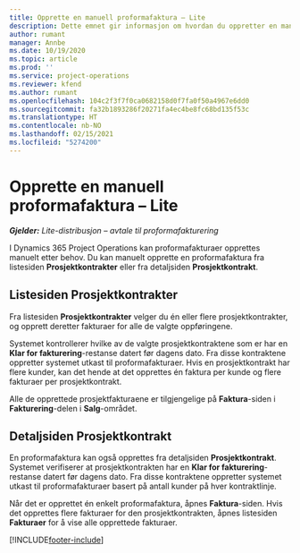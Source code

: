 ```yaml
---
title: Opprette en manuell proformafaktura – Lite
description: Dette emnet gir informasjon om hvordan du oppretter en manuell proformafaktura i Project Operations.
author: rumant
manager: Annbe
ms.date: 10/19/2020
ms.topic: article
ms.prod: ''
ms.service: project-operations
ms.reviewer: kfend
ms.author: rumant
ms.openlocfilehash: 104c2f3f7f0ca0682158d0f7fa0f50a4967e6dd0
ms.sourcegitcommit: fa32b1893286f20271fa4ec4be8fc68bd135f53c
ms.translationtype: HT
ms.contentlocale: nb-NO
ms.lasthandoff: 02/15/2021
ms.locfileid: "5274200"
---
```

# <a name="create-a-manual-proforma-invoice---lite"></a>Opprette en manuell proformafaktura – Lite

_**Gjelder:** Lite-distribusjon – avtale til proformafakturering_

I Dynamics 365 Project Operations kan proformafakturaer opprettes manuelt etter behov. Du kan manuelt opprette en proformafaktura fra listesiden **Prosjektkontrakter** eller fra detaljsiden **Prosjektkontrakt**.

##  <a name="project-contracts-list-page"></a>Listesiden Prosjektkontrakter

Fra listesiden **Prosjektkontrakter** velger du én eller flere prosjektkontrakter, og opprett deretter fakturaer for alle de valgte oppføringene.

Systemet kontrollerer hvilke av de valgte prosjektkontraktene som er har en **Klar for fakturering**-restanse datert før dagens dato. Fra disse kontraktene oppretter systemet utkast til proformafakturaer. Hvis en prosjektkontrakt har flere kunder, kan det hende at det opprettes én faktura per kunde og flere fakturaer per prosjektkontrakt.

Alle de opprettede prosjektfakturaene er tilgjengelige på **Faktura**-siden i **Fakturering**-delen i **Salg**-området.

## <a name="project-contract-details-page"></a>Detaljsiden Prosjektkontrakt

En proformafaktura kan også opprettes fra detaljsiden **Prosjektkontrakt**. Systemet verifiserer at prosjektkontrakten har en **Klar for fakturering**-restanse datert før dagens dato. Fra disse kontraktene oppretter systemet utkast til proformafakturaer basert på antall kunder på hver kontraktlinje.

Når det er opprettet én enkelt proformafaktura, åpnes **Faktura**-siden. Hvis det opprettes flere fakturaer for den prosjektkontrakten, åpnes listesiden **Fakturaer** for å vise alle opprettede fakturaer.


[!INCLUDE[footer-include](../../includes/footer-banner.md)]